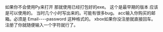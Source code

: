 如果你不会使用Py来打开 那就使用已经打包好的exe。
这个是最早期的版本 应该是可以使用的。
当时几个小时写出来的。可能有很多bug。
acc输入你购买的邮箱。必须是 Email----password 这种格式的。
xbox如果你没注册就直接回车。
注册了你就随便输入一个字符就行了。